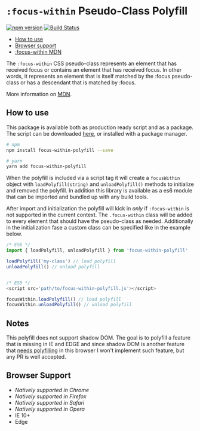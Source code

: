 # `:focus-within` Pseudo-Class Polyfill

[![npm version](https://badge.fury.io/js/focus-within-polyfill.svg)](https://badge.fury.io/js/focus-within-polyfill) [![Build Status](https://travis-ci.org/matteobad/focus-within-polyfill.svg?branch=master)](https://travis-ci.org/matteobad/focus-within-polyfill/)

* [How to use](#hot-to-use)
* [Browser support](#browser-support)
* [:focus-within MDN](https://developer.mozilla.org/en-US/docs/Web/CSS/:focus-within)

The `:focus-within` CSS pseudo-class represents an element that has received focus or contains an element that has received focus. In other words, it represents an element that is itself matched by the :focus pseudo-class or has a descendant that is matched by :focus.

More information on [MDN](https://developer.mozilla.org/en-US/docs/Web/CSS/:focus-within).

## How to use

This package is available both as production ready script and as a package. The script can be downloaded [here](https://unpkg.com/focus-within-polyfill/dist/focus-within-polyfill.js), or installed with a package manager.

```sh
# npm
npm install focus-within-polyfill --save

# yarn
yarn add focus-within-polyfill
```

When the polyfill is included via a script tag it will create a `focusWithin` object with `loadPolyfill(string)` and `unloadPolyfill()` methods to initialize and removed the polyfill. In addition this library is available as a es6 module that can be imported and bundled up with any build tools.

After import and initialization the polyfill will kick in *only* if `:focus-within` is not supported in the current context. The `.focus-within` class will be added to every element that should have the pseudo-class as needed. Additionally in the initialization fase a custom class can be specified like in the example below.

```javascript
/* ES6 */
import { loadPolyfill, unloadPolyfill } from 'focus-within-polyfill'

loadPolyfill('my-class') // load polyfill
unloadPolyfill() // unload polyfill


/* ES5 */
<script src='path/to/focus-within-polyfill.js'></script>

focusWithin.loadPolyfill() // load polyfill
focusWithin.unloadPolyfill() // unload polyfill
```

## Notes

This polyfill does not support shadow DOM. The goal is to polyfill a feature that is missing in IE and EDGE and since shadow DOM is another feature that [needs polyfilling](https://caniuse.com/#feat=shadowdomv1) in this browser I won't implement such feature, but any PR is well accepted.

## Browser Support

* _Natively supported in Chrome_
* _Natively supported in Firefox_
* _Natively supported in Safari_
* _Natively supported in Opera_
* IE 10+
* Edge
